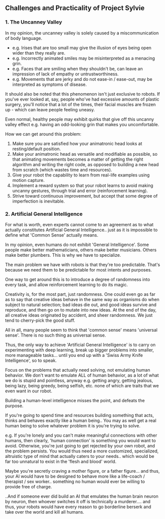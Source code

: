 ## Challenges and Practicality of Project Sylvie

### 1. The Uncanney Valley

In my opinion, the uncanney valley is solely caused by a miscommunication of body language.

- e.g. Irises that are too small may give the illusion of eyes being open wider than they really are.
- e.g. Incorrectly animated smiles may be misinterpreted as a menacing grin.
- e.g. Faces that are smiling when they shouldn't be, can leave an impression of lack of empathy or untrustworthiness.
- e.g. Movements that are jerky and do not ease-in / ease-out, may be interpreted as symptoms of disease.

It should also be noted that this phenomenon isn't just exclusive to robots. If you've ever looked at, say, people who've had
excessive amounts of plastic surgery, you'll notice that a lot of the times, their facial muscles are frozen up - which can
leave people feeling uneasy.

Even normal, healthy people may exhibit quirks that give off this uncanny valley effect e.g. having an odd-looking
grin that makes you uncomfortable.

How we can get around this problem:

1. Make sure you are satisfied how your animatronic head looks at resting/default position.
2. Make your animatronic head as versatile and modifiable as possible, so that animating movements becomes a matter of 
getting the right algorithm and writing the right code, as opposed to building a new head from scratch (which wastes time and resources).
3. Give your robot the capability to learn from real-life examples using motion capture.
4. Implement a reward system so that your robot learns to avoid making uncanny gestures, through trial and error (reinforcement
learning).
5. Strive toward continuous improvement, but accept that some degree of imperfection is inevitable.

### 2. Artificial General Intelligence

For what is worth, even experts cannot come to an agreement as to what actually constitutes Artificial General Intelligence..
just as it is impossible to define what 'Common Sense' actually means.

In my opinion, even humans do not exhibit 'General Intelligence'. Some people make better mathematicians, others make better
musicians. Others make better plumbers. This is why we have to specialize.

The main problem we have with robots is that they're too predictable. That's because we need them to be predictable for most
intents and purposes.

One way to get around this is to introduce a degree of randomness into every task, and allow reinforcement learning
to do its magic.

Creativity is, for the most part, just randomness. One could even go as far as to say that creative ideas behave in the same way
as organisms do when subject to natural selection; bad ideas die out, and good ideas survive and reproduce, and then
go on to mutate into new ideas. At the end of the day, all creative ideas originated by accident, and sheer randomness. We just tend to cherry-pick the good stuff.

All in all, many people seem to think that 'common sense' means 'universal sense'. There is no such thing as universal sense.

Thus, the only way to achieve 'Artificial General Intelligence' is to carry on experimenting with deep learning, break up 
bigger problems into smaller, more manageable tasks... until you end up with a 'Swiss Army Knife Intelligence', so to speak.

Focus on the problems that actually need solving, not emulating human behavior. We don't want to emulate ALL of human behavior, as a lot of what we do is stupid and pointless, anyway e.g. getting angry, getting jealous, being lazy, being greedy, being selfish, etc. none of which are traits that we even want in our robot.

Building a human-level intelligence misses the point, and defeats the purpose. 

If you're going to spend time and resources building something that acts, thinks and behaves exactly like a human being..
You may as well get a real human being to solve whatever problem it is you're trying to solve. 

e.g. If you're lonely and you can't make meaningful connections with other humans, then clearly, 'human connection'
is something you would want to avoid. Otherwise, you're just going to get rejected by your own robot, and the problem persists.
You would thus need a more customized, specialized, altruistic type of mind that actually caters to your needs.. which would
be far too unnatural to exist in the 'flesh and blood' world.

Maybe you're secretly craving a mother figure, or a father figure... and thus, your AI would have to be designed to behave more like a life-coach / therapist / sex worker.. something no human would ever be willing to provide free of charge.

..And if someone ever did build an AI that emulates the human brain neuron by neuron, then whoever switches it off is technically a murderer.... and thus, your robots would have every reason to go borderline berserk and take over the world and kill all humans.

